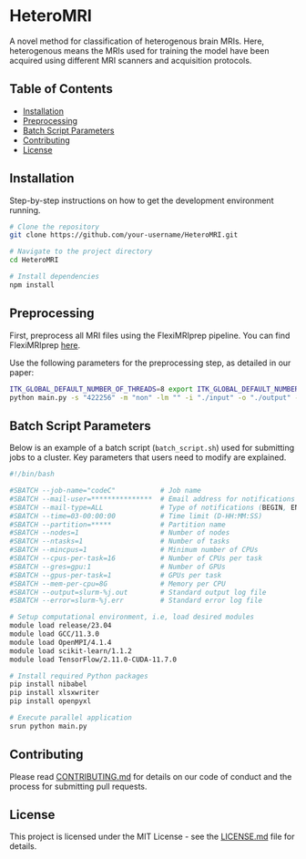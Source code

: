 # HeteroMRI

A novel method for classification of heterogenous brain MRIs. Here, heterogenous means the MRIs used for training the model have been acquired using different MRI scanners and acquisition protocols.


## Table of Contents

- [Installation](#installation)
- [Preprocessing](#preprocessing)
- [Batch Script Parameters](#batch-script-parameters)
- [Contributing](#contributing)
- [License](#license)

## Installation

Step-by-step instructions on how to get the development environment running.

```bash
# Clone the repository
git clone https://github.com/your-username/HeteroMRI.git

# Navigate to the project directory
cd HeteroMRI

# Install dependencies
npm install
```

## Preprocessing

First, preprocess all MRI files using the FlexiMRIprep pipeline. You can find FlexiMRIprep [here](https://github.com/ul-mds/FlexiMRIprep).

Use the following parameters for the preprocessing step, as detailed in our paper:

```bash
ITK_GLOBAL_DEFAULT_NUMBER_OF_THREADS=8 export ITK_GLOBAL_DEFAULT_NUMBER_OF_THREADS
python main.py -s "422256" -m "non" -lm "" -i "./input" -o "./output" -s2 r:1
```


## Batch Script Parameters

Below is an example of a batch script (`batch_script.sh`) used for submitting jobs to a cluster. Key parameters that users need to modify are explained.

```bash
#!/bin/bash

#SBATCH --job-name="codeC"           # Job name
#SBATCH --mail-user=***************  # Email address for notifications
#SBATCH --mail-type=ALL              # Type of notifications (BEGIN, END, FAIL, ALL)
#SBATCH --time=03-00:00:00           # Time limit (D-HH:MM:SS)
#SBATCH --partition=*****            # Partition name
#SBATCH --nodes=1                    # Number of nodes
#SBATCH --ntasks=1                   # Number of tasks
#SBATCH --mincpus=1                  # Minimum number of CPUs
#SBATCH --cpus-per-task=16           # Number of CPUs per task
#SBATCH --gres=gpu:1                 # Number of GPUs
#SBATCH --gpus-per-task=1            # GPUs per task
#SBATCH --mem-per-cpu=8G             # Memory per CPU
#SBATCH --output=slurm-%j.out        # Standard output log file
#SBATCH --error=slurm-%j.err         # Standard error log file

# Setup computational environment, i.e, load desired modules
module load release/23.04  
module load GCC/11.3.0  
module load OpenMPI/4.1.4
module load scikit-learn/1.1.2
module load TensorFlow/2.11.0-CUDA-11.7.0

# Install required Python packages
pip install nibabel
pip install xlsxwriter
pip install openpyxl

# Execute parallel application 
srun python main.py
```

## Contributing

Please read [CONTRIBUTING.md](https://github.com/your-username/HeteroMRI/CONTRIBUTING.md) for details on our code of conduct and the process for submitting pull requests.

## License

This project is licensed under the MIT License - see the [LICENSE.md](LICENSE.md) file for details.

